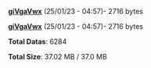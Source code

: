 [**giVgaVwx**](/data/giVgaVwx.txt) (25/01/23 - 04:57)- 2716 bytes

[**giVgaVwx**](/data/giVgaVwx.txt) (25/01/23 - 04:57)- 2716 bytes

**Total Datas**: 6284

**Total Size**: 37.02 MB / 37.0 MB